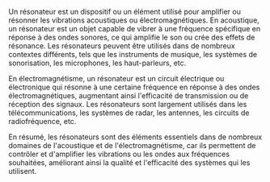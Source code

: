 Un résonateur est un dispositif ou un élément utilisé pour amplifier ou résonner les vibrations acoustiques ou électromagnétiques. En acoustique, un résonateur est un objet capable de vibrer à une fréquence spécifique en réponse à des ondes sonores, ce qui amplifie le son ou crée des effets de résonance. Les résonateurs peuvent être utilisés dans de nombreux contextes différents, tels que les instruments de musique, les systèmes de sonorisation, les microphones, les haut-parleurs, etc.

En électromagnétisme, un résonateur est un circuit électrique ou électronique qui résonne à une certaine fréquence en réponse à des ondes électromagnétiques, augmentant ainsi l'efficacité de transmission ou de réception des signaux. Les résonateurs sont largement utilisés dans les télécommunications, les systèmes de radar, les antennes, les circuits de radiofréquence, etc.

En résumé, les résonateurs sont des éléments essentiels dans de nombreux domaines de l'acoustique et de l'électromagnétisme, car ils permettent de contrôler et d'amplifier les vibrations ou les ondes aux fréquences souhaitées, améliorant ainsi la qualité et l'efficacité des systèmes qui les utilisent.